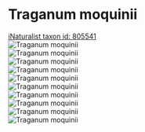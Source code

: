 
Traganum moquinii
=================
  
[iNaturalist taxon id: 805541](https://www.inaturalist.org/taxa/805541)  
![Traganum moquinii](https://inaturalist-open-data.s3.amazonaws.com/photos/220353194/medium.jpg)  
![Traganum moquinii](https://inaturalist-open-data.s3.amazonaws.com/photos/220353216/medium.jpg)  
![Traganum moquinii](https://inaturalist-open-data.s3.amazonaws.com/photos/219780830/medium.jpg)  
![Traganum moquinii](https://inaturalist-open-data.s3.amazonaws.com/photos/219780862/medium.jpg)  
![Traganum moquinii](https://inaturalist-open-data.s3.amazonaws.com/photos/219780879/medium.jpg)  
![Traganum moquinii](https://inaturalist-open-data.s3.amazonaws.com/photos/220353194/medium.jpg)  
![Traganum moquinii](https://inaturalist-open-data.s3.amazonaws.com/photos/220353216/medium.jpg)  
![Traganum moquinii](https://inaturalist-open-data.s3.amazonaws.com/photos/219780830/medium.jpg)  
![Traganum moquinii](https://inaturalist-open-data.s3.amazonaws.com/photos/219780862/medium.jpg)  
![Traganum moquinii](https://inaturalist-open-data.s3.amazonaws.com/photos/219780879/medium.jpg)